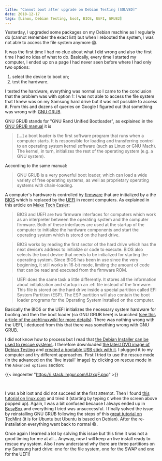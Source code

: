 ```yaml
---
title: "Cannot boot after upgrade on Debian Testing [SOLVED]"
date: 2018-12-17
tags: [Linux, Debian Testing, boot, BIOS, UEFI, GRUB2]
---
```


Yesterday, I upgraded some packages on my Debian machine as I regularly do (cannot remember the exact list) but when I rebooted the system, I was not able to access the file system anymore :scream:.

It was the first time I had no clue about what I did wrong and also the first time I had no idea of what to do. Basically, every time I started my computer, I ended up on a page I had never seen before where I had only two options:

1. select the device to boot on;
2. test the hardware.

I tested the hardware, everything was normal so I came to the conclusion that the problem was with option 1: I was not able to access the file system that I knew was on my Samsung hard drive but it was not possible to access it. From this and dozens of queries on Google I figured out that something was wrong with [GNU GRUB](https://en.wikipedia.org/wiki/GNU_GRUB).


GNU GRUB stands for "GNU Rand Unified Bootloader", as explained in the [GNU GRUB manual](https://www.gnu.org/software/grub/manual/grub/grub.html#Overview) it is

> [...] a boot loader is the first software program that runs when a computer starts. It is responsible for loading and transferring control to an operating system kernel software (such as Linux or GNU Mach). The kernel, in turn, initializes the rest of the operating system (e.g. a GNU system).

According to the same manual:

> GNU GRUB is a very powerful boot loader, which can load a wide variety of free operating systems, as well as proprietary operating systems with chain-loading.

A computer's hardware is controlled by [firmware](https://en.wikipedia.org/wiki/Firmware) that are initialized by a  the [BIOS](https://en.wikipedia.org/wiki/BIOS) which is replaced by the [UEFI](https://en.wikipedia.org/wiki/Unified_Extensible_Firmware_Interface)
in recent computers. As explained in this article on [Make Tech Easier](https://www.maketecheasier.com/differences-between-uefi-and-bios/):

> BIOS and UEFI are two firmware interfaces for computers which work as an interpreter between the operating system and the computer firmware. Both of these interfaces are used at the startup of the computer to initialize the hardware components and start the operating system which is stored on the hard drive.

> BIOS works by reading the first sector of the hard drive which has the next device’s address to initialize or code to execute. BIOS also selects the boot device that needs to be initialized for starting the operating system. Since BIOS has been in use since the very beginning, it still works in 16-bit mode, limiting the amount of code that can be read and executed from the firmware ROM.

> UEFI does the same task a little differently. It stores all the information about initialization and startup in an .efi file instead of the firmware. This file is stored on the hard drive inside a special partition called EFI System Partition (ESP). The ESP partition will also contain the boot loader programs for the Operating System installed on the computer.

Basically the BIOS or the UEFI initializes the necessary system hardware for booting and then the boot loader (so GNU GRUB here) is launched
([see this article of the archlinuxwiki for more details](https://wiki.archlinux.org/index.php/Arch_boot_process#Under_UEFI)). There was nothing wrong with the UEFI, I deduced from this that there was something wrong with GNU GRUB.

I did not know how to process but I read that [the Debian Installer can be used to rescue systems](https://wiki.debian.org/DebianInstaller/Rescue). I therefore downloaded [the latest DVD image of Debian Testing](https://cdimage.debian.org/cdimage/weekly-builds/amd64/iso-dvd/) and [created a bootable USB stick with it](https://cdimage.debian.org/cdimage/weekly-builds/amd64/iso-dvd/). I plugged it to my computer and try different approaches. First I tried to use the rescue mode (in the advanced on the 'live install' image) by clicking on rescue mode in the `Advanced options` section:

{{< imgcenter "https://i.stack.imgur.com/UzxgF.png" >}}

<br>

I was a bit lost and did not succeed at the first attempt. Then I found [this tutorial on linux.com](
https://www.linux.com/learn/how-rescue-non-booting-grub-2-linux%20%20)
and tried it (starting by typing `C` when the screen above popped up).
Again, I was a bit confused because I always ended up in [BusyBox](https://en.wikipedia.org/wiki/BusyBox) and everything I tried was unsuccessful. I finally solved the issue by reinstalling GNU GRUB following the steps of this [great tutorial on  TecMint](https://www.tecmint.com/rescue-repair-and-reinstall-grub-boot-loader-in-ubuntu/) (it is for Ubuntu but Ubuntu is based on Debian). After the re-installation everything went back to normal :smile:.


Once again I learned a lot by solving this issue but this time it was not a good timing for me at all... Anyway, now I will keep an live install ready to rescue my system. Also I now understand why there are three partitions on my Samsung hard drive: one for the file system, one for the SWAP and one for the UEFI!
